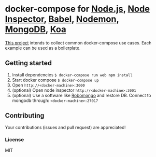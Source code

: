 # docker-compose for [Node.js](https://nodejs.org/), [Node Inspector](https://github.com/node-inspector/node-inspector),  [Babel](https://babeljs.io/),  [Nodemon](http://nodemon.io/), [MongoDB](https://www.mongodb.org/), [Koa](http://koajs.com/)
[This project](https://github.com/chrvadala/docker-compose-examples)
intends to collect common docker-compose use cases.
Each example can be used as a boilerplate.

## Getting started

1. Install dependencies ` $ docker-compose run web npm install `
2. Start docker compose ` $ docker-compose up `
3. Open `http://<docker-machine>:3000`
4. (optional) Open node inspector `http://<docker-machine>:3001`
5. (optional) Use a software like [Robomongo](http://robomongo.org/)
    and restore DB. Connect to mongodb through: `<docker-machine>:27017`

## Contributing
Your contributions (issues and pull request) are appreciated!

### License
MIT
